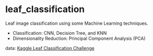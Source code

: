 # leaf_classification

Leaf image classification using some Machine Learning techniques.

- Classification: CNN, Decision Tree, and KNN
- Dimensionality Reduction: Principal Component Analysis (PCA)

data: [Kaggle Leaf Classification Challenge](https://www.kaggle.com/c/leaf-classification/data)
